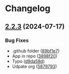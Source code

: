 # Changelog

## [2.2.3](https://github.com/rhochmayr/pr-labeling/compare/v2.2.2...v2.2.3) (2024-07-17)


### Bug Fixes

* .github folder ([89bf1e7](https://github.com/rhochmayr/pr-labeling/commit/89bf1e78000c8190fa558b40760c558ad5f73e58))
* App in repo ([3898f20](https://github.com/rhochmayr/pr-labeling/commit/3898f20e294a6cbad38bea3dc447695e1f04d274))
* Typo ([d9da58d](https://github.com/rhochmayr/pr-labeling/commit/d9da58d06bfedbe6f059ecf922e35599ea2655d6))
* Udpate org ([5879793](https://github.com/rhochmayr/pr-labeling/commit/5879793aa0ce4f7106bff999f674f00c7b607195))
